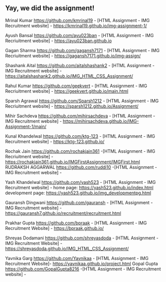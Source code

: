 ## Yay, we did the assignment!

Mrinal Kumar <https://github.com/kmrinal19> - [HTML Assignment - IMG Recruitment website] - <https://kmrinal19.github.io/img-assignment-1/>

Ayush Bansal <https://github.com/ayu023ban> - [HTML Assignment - IMG Recriuitment website] - <https://ayu023ban.github.io>

Gagan Sharma <https://github.com/gagansh7171> - [HTML Assignment - IMG Recriuitment website] - <https://gagansh7171.github.io/img-assign/>

Shashank Aital <https://github.com/aitalshashank2> - [HTML Assignment - IMG Recruitment website] - <https://aitalshashank2.github.io/IMG_HTML_CSS_Assignment/>

Rahul Kumar <https://github.com/geekvert> - [HTML Assignment - IMG Recriuitment website] - 
<https://geekvert.github.io/main.html>

Sparsh Agrawal <https://github.com/Sparsh1212> - [HTML Assignment - IMG Recriuitment website] - <https://sparsh1212.github.io/Assignment/>

Mihir Sachdeva <https://github.com/mihirsachdeva> - [HTML Assignment - IMG Recruitment website] - <https://mihirsachdeva.github.io/IMG-Assignment-1/main/>

Kunal Khandelwal <https://github.com/ktg-123> - [HTML Assignment - IMG Recruitment website] - <https://ktg-123.github.io/>

Rochak Jain https://github.com/rochakjain361 -[HTML Assignment - IMG Recriuitment website] - https://rochakjain361.github.io/IMGFirstAssignment/IMGFirst.html
RUDRAKSH AGGARWAL https://github.com/ruddi10 -[HTML Assignment - IMG Recruitment website] -

Yash Khandelwal <https://github.com/yash523> - [HTML Assignment - IMG Recruitment website] - home page: <https://yash523.github.io/index.html>    development page: <https://yash523.github.io/img_developmentpg.html>

Gauransh Dingwani <https://github.com/gauransh> - [HTML Assignment - IMG Recruitment website] - <https://gauransh7.github.io/recruitment/recruitment.html>

Prakhar Gupta <https://github.com/bpraak> - [HTML Assignment - IMG Recruitment Website] - <https://bpraak.github.io/>

Shreyas Dodamani <https://github.com/shreyasdoda> - [HTML Assignment - IMG Recruitment Website] - <https://shreyasdoda.github.io/IMG_HTML_CSS_Assignment/>

Yavnika Garg <https://github.com/Yavnikaa> - [HTML Assignment - IMG Recruitment Website]- <https://yavnikaa.github.io/project.html>
Gopal Gupta https://github.com/GopalGupta8216 -[HTML Assignment - IMG Recruitment website] -
